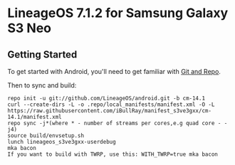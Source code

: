 LineageOS 7.1.2 for Samsung Galaxy S3 Neo
=========================================

Getting Started
---------------

To get started with Android, you'll need to get
familiar with [Git and Repo](http://source.android.com/source/using-repo.html).

Then to sync and build:

    repo init -u git://github.com/LineageOS/android.git -b cm-14.1
    curl --create-dirs -L -o .repo/local_manifests/manifest.xml -O -L https://raw.githubusercontent.com/iBullRay/manifest_s3ve3gxx/cm-14.1/manifest.xml
    repo sync -j*(where * - number of streams per cores,e.g quad core - -j4)
    source build/envsetup.sh
    lunch lineageos_s3ve3gxx-userdebug
    mka bacon
    If you want to build with TWRP, use this: WITH_TWRP=true mka bacon
